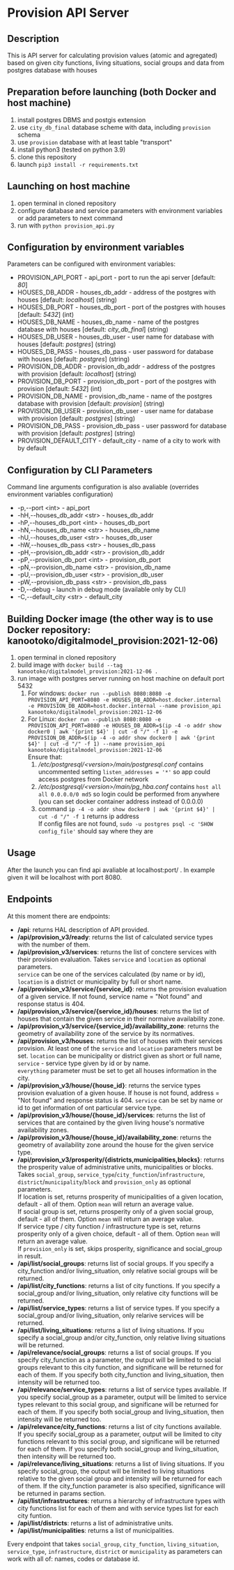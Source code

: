 # Provision API Server

## Description

This is API server for calculating provision values (atomic and agregated) based on given city functions,
  living situations, social groups and data from postgres database with houses
  
## Preparation before launching (both Docker and host machine)

1. install postgres DBMS and postgis extension
2. use `city_db_final` database scheme with data, including `provision` schema
3. use `provision` database with at least table "transport"
3. install python3 (tested on python 3.9)
4. clone this repository
5. launch `pip3 install -r requirements.txt`

## Launching on host machine

1. open terminal in cloned repository
2. configure database and service parameters with environment variables or add parameters to next command
3. run with `python provision_api.py`

## Configuration by environment variables

Parameters can be configured with environment variables:

* PROVISION_API_PORT - api_port - port to run the api server [default: _80_]
* HOUSES_DB_ADDR - houses_db_addr - address of the postgres with houses [default: _localhost_] (string)
* HOUSES_DB_PORT - houses_db_port - port of the postgres with houses [default: _5432_] (int)
* HOUSES_DB_NAME - houses_db_name - name of the postgres database with houses [default: _city\_db\_final_] (string)
* HOUSES_DB_USER - houses_db_user - user name for database with houses [default: _postgres_] (string)
* HOUSES_DB_PASS - houses_db_pass - user password for database with houses [default: _postgres_] (string)
* PROVISION_DB_ADDR - provision_db_addr - address of the postgres with provision [default: _localhost_] (string)
* PROVISION_DB_PORT - provision_db_port - port of the postgres with provision [default: _5432_] (int)
* PROVISION_DB_NAME - provision_db_name - name of the postgres database with provision [default: _provision_] (string)
* PROVISION_DB_USER - provision_db_user - user name for database with provision [default: _postgres_] (string)
* PROVISION_DB_PASS - provision_db_pass - user password for database with provision [default: _postgres_] (string)
* PROVISION_DEFAULT_CITY - default_city - name of a city to work with by default

## Configuration by CLI Parameters

Command line arguments configuration is also avaliable (overrides environment variables configuration)

* -p,--port \<int\> - api_port
* -hH,--houses_db_addr \<str\> - houses_db_addr
* -hP,--houses_db_port \<int\> - houses_db_port
* -hN,--houses_db_name \<str\> - houses_db_name
* -hU,--houses_db_user \<str\> - houses_db_user
* -hW,--houses_db_pass \<str\> - houses_db_pass
* -pH,--provision_db_addr \<str\> - provision_db_addr
* -pP,--provision_db_port \<int\> - provision_db_port
* -pN,--provision_db_name \<str\> - provision_db_name
* -pU,--provision_db_user \<str\> - provision_db_user
* -pW,--provision_db_pass \<str\> - provision_db_pass
* -D,--debug - launch in debug mode (available only by CLI)
* -C,--default_city \<str\> - default_city

## Building Docker image (the other way is to use Docker repository: kanootoko/digitalmodel_provision:2021-12-06)

1. open terminal in cloned repository
2. build image with `docker build --tag kanootoko/digitalmodel_provision:2021-12-06 .`
3. run image with postgres server running on host machine on default port 5432
    1. For windows: `docker run --publish 8080:8080 -e PROVISION_API_PORT=8080 -e HOUSES_DB_ADDR=host.docker.internal -e PROVISION_DB_ADDR=host.docker.internal --name provision_api kanootoko/digitalmodel_provision:2021-12-06`
    2. For Linux: `docker run --publish 8080:8080 -e PROVISION_API_PORT=8080 -e HOUSES_DB_ADDR=$(ip -4 -o addr show docker0 | awk '{print $4}' | cut -d "/" -f 1) -e PROVISION_DB_ADDR=$(ip -4 -o addr show docker0 | awk '{print $4}' | cut -d "/" -f 1) --name provision_api kanootoko/digitalmodel_provision:2021-12-06`  
      Ensure that:
        1. _/etc/postgresql/\<version\>/main/postgresql.conf_ contains uncommented setting `listen_addresses = '*'` so app could access postgres from Docker network
        2. _/etc/postgresql/\<version\>/main/pg\_hba.conf_ contains `host all all 0.0.0.0/0 md5` so login could be performed from anywhere (you can set docker container address instead of 0.0.0.0)
        3. command `ip -4 -o addr show docker0 | awk '{print $4}' | cut -d "/" -f 1` returns ip address  
        If config files are not found, `sudo -u postgres psql -c 'SHOW config_file'` should say where they are

## Usage

After the launch you can find api avaliable at localhost:port/ . In example given it will be localhost with port 8080.

## Endpoints

At this moment there are endpoints:

* **/api**: returns HAL description of API provided.
* **/api/provision_v3/ready**: returns the list of calculated service types with the number of them.
* **/api/provision_v3/services**: returns the list of conctere services with their provision evaluation. Takes `service` and `location` as optional parameters.  
  `service` can be one of the services calculated (by name or by id), `location` is a district or municipality by full or short name.
* **/api/provision_v3/service/{service_id}**: returns the provision evaluation of a given service. If not found, service name = "Not found" and response status is 404.
* **/api/provision_v3/service/{service_id}/houses**: returns the list of houses that contain the given service in their normaive availability zone.
* **/api/provision_v3/service/{service_id}/availability_zone**: returns the geometry of availability zone of the service by its normatives.
* **/api/provision_v3/houses**: returns the list of houses with their services provision. At least one of the `service` and `location` parameters must be set.
  `location` can be municipality or district given as short or full name, `service` - service type given by id or by name.  
  `everything` parameter must be set to get all houses information in the city.
* **/api/provision_v3/house/{house_id}**: returns the service types provision evaluation of a given house. If house is not found, address = "Not found" and
  response status is 404. `service` can be set by name or id to get information of ont particular service type.
* **/api/provision_v3/house/{house_id}/services**: returns the list of services that are contained by the given living house's normative availability zones.
* **/api/provision_v3/house/{house_id}/availability_zone**: returns the geometry of availability zone around the house for the given service type.
* **/api/provision_v3/prosperity/{districts,municipalities,blocks}**: returns the prosperity value of administrative units, municipalities or blocks.
  Takes `social_group`, `service_type`/`city_function`/`infrastructure`, `district`/`municipality`/`block` and `provision_only` as optional parameters.  
  If location is set, returns prosperity of municipalities of a given location, default - all of them. Option `mean` will return an average value.  
  If social group is set, returns prosperity only of a given social group, default - all of them. Option `mean` will return an average value.  
  If service type / city function / infrastructure type is set, returns prosperity only of a given choice, default - all of them. Option `mean`
    will return an average value.  
  If `provision_only` is set, skips prosperity, significance and social_group in result.
* **/api/list/social_groups**: returns list of social groups. If you specify a city_function and/or living_situation, only relative social groups will be returned.
* **/api/list/city_functions**: returns a list of city functions. If you specify a social_group and/or living_situation, only relative city functions will be returned.
* **/api/list/service_types**: returns a list of service types. If you specify a social_group and/or living_situation, only relarive services will be returned.
* **/api/list/living_situations**: returns a list of living situations. If you specify a social_group and/or city_function,
  only relative living situations will be returned.
* **/api/relevance/social_groups**: returns a list of social groups. If you specify city_function as a parameter, the output will be limited to social groups
  relevant to this city function, and significane will be returned for each of them. If you specify both city_function and living_situation, then
  intensity will be returned too.
* **/api/relevance/service_types**: returns a list of service types available. If you specify social_group as a parameter, output will be limited to service types
  relevant to this social group, and significane will be returned for each of them. If you specify both social_group and living_situation, then
  intensity will be returned too.
* **/api/relevance/city_functions**: returns a list of city functions available. If you specify social_group as a parameter, output will be limited to city functions
  relevant to this social group, and significane will be returned for each of them. If you specify both social_group and living_situation, then
  intensity will be returned too.
* **/api/relevance/living_situations**: returns a list of living situations. If you specify social_group, the output will be limited to living situations relative
  to the given social group and intensity will be returned for each of them. If the city_function parameter is also specified, significance will be returned
  in params section.
* **/api/list/infrastructures**: returns a hierarchy of infrastructure types with city functions list for each of them and with service types list for each city funtion.
* **/api/list/districts**: returns a list of administrative units.
* **/api/list/municipalities**: returns a list of municipalities.

Every endpoint that takes `social_group`, `city_function`, `living_situation`, `service_type`, `infrastructure`, `district` or `municipality` as parameters can
  work with all of: names, codes or database id.
